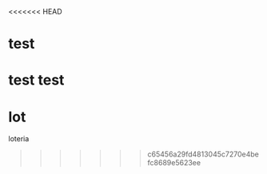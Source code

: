 <<<<<<< HEAD
# test
test test
=======
# lot
loteria
>>>>>>> c65456a29fd4813045c7270e4befc8689e5623ee
